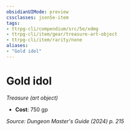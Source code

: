 ```yaml
---
obsidianUIMode: preview
cssclasses: json5e-item
tags:
- ttrpg-cli/compendium/src/5e/xdmg
- ttrpg-cli/item/gear/treasure-art-object
- ttrpg-cli/item/rarity/none
aliases: 
- "Gold idol"
---
```

# Gold idol
*Treasure (art object)*  

- **Cost**: 750 gp

*Source: Dungeon Master's Guide (2024) p. 215*